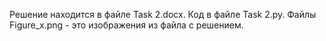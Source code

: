 Решение находится в файле Task 2.docx. Код в файле Task 2.py. Файлы Figure_x.png - это изображения из файла с решением.
